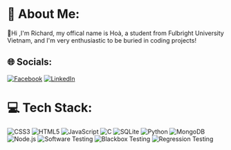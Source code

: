 # 💫 About Me:
💬Hi ,I'm Richard, my offical name is Hoà, a student from Fulbright University Vietnam, and I'm very enthusiastic to be buried in coding projects!


## 🌐 Socials:
[![Facebook](https://img.shields.io/badge/Facebook-%231877F2.svg?logo=Facebook&logoColor=white)](https://facebook.com/https://www.facebook.com/profile.php?id=100090299986965) [![LinkedIn](https://img.shields.io/badge/LinkedIn-%230077B5.svg?logo=linkedin&logoColor=white)](https://www.linkedin.com/in/thaihoa2291/) 

# 💻 Tech Stack:
![CSS3](https://img.shields.io/badge/css3-%231572B6.svg?style=for-the-badge&logo=css3&logoColor=white) 
![HTML5](https://img.shields.io/badge/html5-%23E34F26.svg?style=for-the-badge&logo=html5&logoColor=white) 
![JavaScript](https://img.shields.io/badge/javascript-%23F7DF1E.svg?style=for-the-badge&logo=javascript&logoColor=black) 
![C](https://img.shields.io/badge/c-%2300599C.svg?style=for-the-badge&logo=c&logoColor=white) 
![SQLite](https://img.shields.io/badge/sqlite-%2307405e.svg?style=for-the-badge&logo=sqlite&logoColor=white) 
![Python](https://img.shields.io/badge/python-%2314354C.svg?style=for-the-badge&logo=python&logoColor=white) 
![MongoDB](https://img.shields.io/badge/mongodb-%234EA94B.svg?style=for-the-badge&logo=mongodb&logoColor=white) 
![Node.js](https://img.shields.io/badge/node.js-%2343853D.svg?style=for-the-badge&logo=node.js&logoColor=white) 
![Software Testing](https://img.shields.io/badge/software%20testing-%23989898.svg?style=for-the-badge) 
![Blackbox Testing](https://img.shields.io/badge/blackbox%20testing-%23000000.svg?style=for-the-badge)
![Regression Testing](https://img.shields.io/badge/regressionx%20testing-%23989898.svg?style=for-the-badge)





<!-- Proudly created with GPRM ( https://gprm.itsvg.in ) -->
